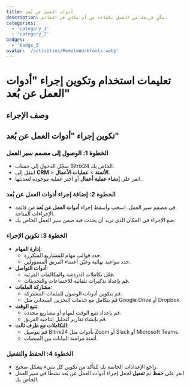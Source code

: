 ```yaml
---
title: أدوات العمل عن بُعد
description: مكّن فريقك من العمل بكفاءة من أي مكان في العالم.
categories: 
  - 'category_1'
  - 'category_2'
badges: 
  - 'badge_3'
avatar: '/activities/RemoteWorkTools.webp'
---
```

# تعليمات استخدام وتكوين إجراء "أدوات العمل عن بُعد"

## وصف الإجراء

## **تكوين إجراء "أدوات العمل عن بُعد"**

### الخطوة 1: الوصول إلى مصمم سير العمل
- سجّل الدخول إلى حساب Bitrix24 الخاص بك.
- انتقل إلى **CRM** > **الأتمتة** > **عمليات الأعمال**.
- انقر على **إنشاء عملية أعمال** أو اختر عملية موجودة لتعديلها.

### الخطوة 2: إضافة إجراء أدوات العمل عن بُعد
- في مصمم سير العمل، اسحب وأسقط إجراء **أدوات العمل عن بُعد** من قائمة الإجراءات المتاحة.
- ضع الإجراء في المكان الذي تريد أن يحدث فيه ضمن سير العمل الخاص بك.

### الخطوة 3: تكوين الإجراء
- **إدارة المهام**:
  - حدد قوالب مهام للمشاريع المتكررة.
  - حدد مواعيد نهائية وعيّن أعضاء الفريق المسؤولين.
- **أدوات التواصل**:
  - فعّل تكاملات الدردشة والمكالمات المرئية.
  - قم بإعداد تذكيرات تلقائية للاجتماعات والتحديثات.
- **مشاركة الملفات**:
  - قم بتكوين أذونات الوصول للملفات المشتركة.
  - قم بتكامل مع خدمات التخزين السحابي مثل Google Drive أو Dropbox.
- **تتبع الوقت**:
  - قم بإعداد تتبع الوقت لمهام أو مشاريع محددة.
  - قم بإنشاء تقارير لتحليل إنتاجية الفريق.
- **التكاملات مع طرف ثالث**:
  - قم بتوصيل Bitrix24 بأدوات مثل Zoom أو Slack أو Microsoft Teams.
  - أتمتة مزامنة البيانات بين المنصات.

### الخطوة 4: الحفظ والتفعيل
- راجع الإعدادات الخاصة بك للتأكد من تكوين كل شيء بشكل صحيح.
- انقر على **حفظ** ثم **تفعيل** لجعل إجراء أدوات العمل عن بُعد نشطًا في سير العمل الخاص بك.
